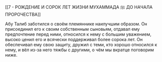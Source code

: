 [[7 - РОЖДЕНИЕ И СОРОК ЛЕТ ЖИЗНИ МУХАММАДА ﷺ ДО НАЧАЛА ПРОРОЧЕСТВА]]

Абу Талиб заботился о своём племяннике наилучшим образом. Он присоединил его к своим собственным сыновьям, отдавал ему предпочтение перед ними, относился к нему с большим уважением, высоко ценил его и всячески поддерживал более сорока лет. Он обеспечивал ему свою защиту, дружил с теми, кто хорошо относился к нему, и вёл из-за него тяжбы с другими, о чём мы вкратце поговорим ниже.

